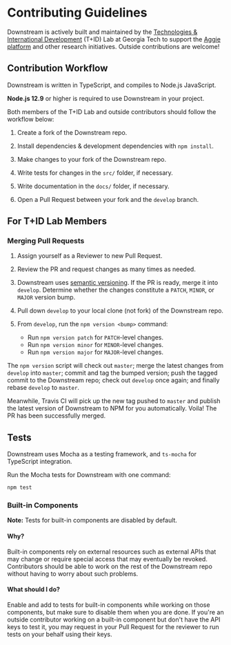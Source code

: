 # Contributing Guidelines

Downstream is actively built and maintained by the [Technologies & International Development](http://tid.gatech.edu/) (T+ID) Lab at Georgia Tech to support the [Aggie platform](https://github.com/tid-lab/aggie) and other research initiatives. Outside contributions are welcome!

## Contribution Workflow

Downstream is written in TypeScript, and compiles to Node.js JavaScript.

**Node.js 12.9** or higher is required to use Downstream in your project.

Both members of the T+ID Lab and outside contributors should follow the workflow below:

1. Create a fork of the Downstream repo.

1. Install dependencies & development dependencies with `npm install`.

1. Make changes to your fork of the Downstream repo.

1. Write tests for changes in the `src/` folder, if necessary.

1. Write documentation in the `docs/` folder, if necessary.

1. Open a Pull Request between your fork and the `develop` branch.

## For T+ID Lab Members

### Merging Pull Requests

1. Assign yourself as a Reviewer to new Pull Request.

1. Review the PR and request changes as many times as needed.

1. Downstream uses [semantic versioning](https://semver.org/). If the PR is ready, merge it into `develop`. Determine whether the changes constitute a `PATCH`, `MINOR`, or `MAJOR` version bump.

1. Pull down `develop` to your local clone (not fork) of the Downstream repo.

1. From `develop`, run the `npm version <bump>` command:
    - Run `npm version patch` for `PATCH`-level changes.
    - Run `npm version minor` for `MINOR`-level changes.
    - Run `npm version major` for `MAJOR`-level changes.

The `npm version` script will check out `master`; merge the latest changes from `develop` into `master`; commit and tag the bumped version; push the tagged commit to the Downstream repo; check out `develop` once again; and finally rebase `develop` to `master`.

Meanwhile, Travis CI will pick up the new tag pushed to `master` and publish the latest version of Downstream to NPM for you automatically. Voila! The PR has been successfully merged.

## Tests

Downstream uses Mocha as a testing framework, and `ts-mocha` for TypeScript integration.

Run the Mocha tests for Downstream with one command:

```bash
npm test
```

### Built-in Components

**Note:** Tests for built-in components are disabled by default.

#### **Why?**

Built-in components rely on external resources such as external APIs that may change or require special access that may eventually be revoked. Contributors should be able to work on the rest of the Downstream repo without having to worry about such problems.

#### **What should I do?**

Enable and add to tests for built-in components while working on those components, but make sure to disable them when you are done. If you're an outside contributor working on a built-in component but don't have the API keys to test it, you may request in your Pull Request for the reviewer to run tests on your behalf using their keys.

